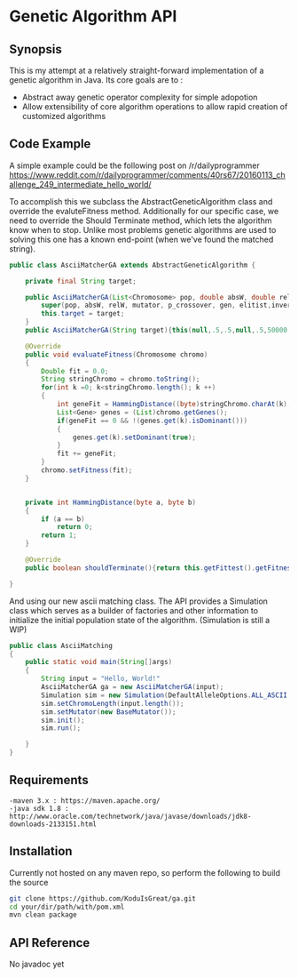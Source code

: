 # Genetic Algorithm API

## Synopsis
This is my attempt at a relatively straight-forward implementation of a genetic algorithm in Java.
Its core goals are to :
 - Abstract away genetic operator complexity for simple adopotion
 - Allow extensibility of core algorithm operations to allow rapid creation of customized algorithms 


## Code Example

A simple example could be the following post on /r/dailyprogrammer 
https://www.reddit.com/r/dailyprogrammer/comments/40rs67/20160113_challenge_249_intermediate_hello_world/

To accomplish this we  subclass the AbstractGeneticAlgorithm class and override the evaluteFitness method.
Additionally for our specific case, we need to override the Should Terminate method, which lets the algorithm know when to stop.
Unlike most problems genetic algorithms are used to solving this one has a known end-point (when we've found the matched string).
```java
public class AsciiMatcherGA extends AbstractGeneticAlgorithm {

    private final String target;

    public AsciiMatcherGA(List<Chromosome> pop, double absW, double relW, Mutator mutator, double p_crossover, int gen, boolean elitist, boolean inverseFitRanking, int quit_after, int refresh_after, String target) {
        super(pop, absW, relW, mutator, p_crossover, gen, elitist,inverseFitRanking, quit_after, refresh_after);
        this.target = target;
    }
    public AsciiMatcherGA(String target){this(null,.5,.5,null,.5,50000,false,true,5000,2500,target);}

    @Override
    public void evaluateFitness(Chromosome chromo)
    {
        Double fit = 0.0;
        String stringChromo = chromo.toString();
        for(int k =0; k<stringChromo.length(); k ++)
        {
            int geneFit = HammingDistance((byte)stringChromo.charAt(k),(byte)target.charAt(k));
            List<Gene> genes = (List)chromo.getGenes();
            if(geneFit == 0 && !(genes.get(k).isDominant()))
            {
                genes.get(k).setDominant(true);
            }
            fit += geneFit;
        }
        chromo.setFitness(fit);
    }


    private int HammingDistance(byte a, byte b)
    {
        if (a == b)
            return 0;
        return 1;
    }

    @Override
    public boolean shouldTerminate(){return this.getFittest().getFitness() == 0;}

}
```

And using our new ascii matching class.
The API provides a Simulation class which serves as a builder of factories and other information to initialize the initial population state of the algorithm.
(Simulation is still a WIP)
```java
public class AsciiMatching
{
    public static void main(String[]args)
    {
        String input = "Hello, World!"
        AsciiMatcherGA ga = new AsciiMatcherGA(input);
        Simulation sim = new Simulation(DefaultAlleleOptions.ALL_ASCII,15125L,ga);
        sim.setChromoLength(input.length());
        sim.setMutator(new BaseMutator());
        sim.init();
        sim.run();

    }
}
```
## Requirements
    -maven 3.x : https://maven.apache.org/
    -java sdk 1.8 : http://www.oracle.com/technetwork/java/javase/downloads/jdk8-downloads-2133151.html

## Installation
    
Currently not hosted on any maven repo, so perform the following to build the source
```bash
git clone https://github.com/KoduIsGreat/ga.git
cd your/dir/path/with/pom.xml
mvn clean package
```

## API Reference
No javadoc yet







